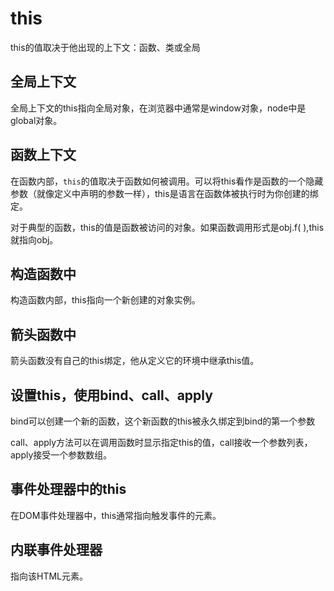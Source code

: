 # this

this的值取决于他出现的上下文：函数、类或全局

## 全局上下文

全局上下文的this指向全局对象，在浏览器中通常是window对象，node中是global对象。

## 函数上下文

在函数内部，`this`的值取决于函数如何被调用。可以将this看作是函数的一个隐藏参数（就像定义中声明的参数一样），this是语言在函数体被执行时为你创建的绑定。

对于典型的函数，this的值是函数被访问的对象。如果函数调用形式是obj.f( ),this就指向obj。

## 构造函数中

构造函数内部，this指向一个新创建的对象实例。

## 箭头函数中

箭头函数没有自己的this绑定，他从定义它的环境中继承this值。

## 设置this，使用bind、call、apply

bind可以创建一个新的函数，这个新函数的this被永久绑定到bind的第一个参数

call、apply方法可以在调用函数时显示指定this的值，call接收一个参数列表，apply接受一个参数数组。

## 事件处理器中的this

在DOM事件处理器中，this通常指向触发事件的元素。

## 内联事件处理器

指向该HTML元素。